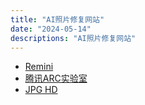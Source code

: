 ```yaml
---
title: "AI照片修复网站"
date: "2024-05-14"
descriptions: "AI照片修复网站"
---
```


- [Remini](https://remini.ai/)
- [腾讯ARC实验室](https://arc.tencent.com/zh/ai-demos/faceRestoration)
- [JPG HD](https://jpghd.com/)
